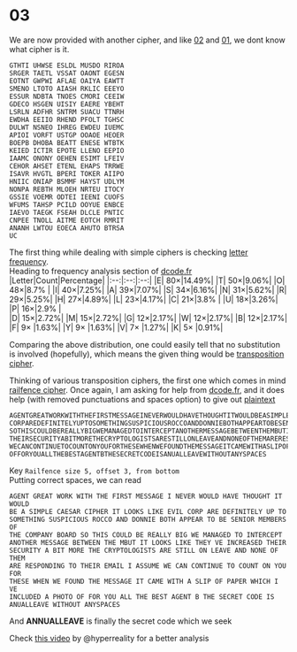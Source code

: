 # 03

We are now provided with another cipher, and like [02](https://github.com/deut-erium/WriteUps/tree/master/ractf/crypto/02) and [01](https://github.com/deut-erium/WriteUps/tree/master/ractf/crypto/01),
we dont know what cipher is it.

```
GTHTI UHWSE ESLDL MUSDO RIROA
SRGER TAETL VSSAT OAONT EGESN
EOTNT GWPWI AFLAE OAIYA EAWTT
SMENO LTOTO AIASH RKLIC EEEYO
ESSUR NDBTA TNOES CMORI CEEIW
GDECO HSGEN UISIY EAERE YBEHT
LSRLN ADFHR SNTRM SUACU TTNRH
EWDHA EEIIO RHEND PFOLT TGHSC
DULWT NSNEO IHREG EWDEU IUEMC
APIOI VORFT USTGP OOAOE HEOER
BOEPB DHOBA BEATT ENESE WTBTK
KEIED ICTIR EPOTE LLENO EEPIO
IAAMC ONONY OEHEN ESIMT LFEIV
CEHOR AHSET ETENL EHAPS TRRWE
ISAVR HVGTL BPERI TOKER AIIPO
HNIIC ONIAP BSMMF HAYST UDLYM
NONPA REBTH MLOEH NRTEU ITOCY
GSSIE VOEMR ODTEI IEENI CUOFS
WFUMS TAHSP PCILD OOYUE ENBCE
IAEVO TAEGK FSEAH DLCLE PNTIC
CNPEE TNOLL AITME EOTCH RMRIT
ANANH LWTOU EOECA AHUTO BTRSA
UC
```

The first thing while dealing with simple ciphers is checking [letter frequency](https://en.wikipedia.org/wiki/Letter_frequency).  
Heading to frequency analysis section of [dcode.fr](https://www.dcode.fr/frequency-analysis)
|Letter|Count|Percentage|
|:--:|:--:|:--:|
|E| 80×|14.49%|
|T| 50×|9.06%|
|O| 48×|8.7% |
|I| 40×|7.25%|
|A| 39×|7.07%|
|S| 34×|6.16%|
|N| 31×|5.62%|
|R| 29×|5.25%|
|H| 27×|4.89%|
|L| 23×|4.17%|
|C| 21×|3.8% |
|U| 18×|3.26%|
|P| 16×|2.9% |   
|D| 15×|2.72%|
|M| 15×|2.72%|
|G| 12×|2.17%|
|W| 12×|2.17%|
|B| 12×|2.17%|
|F| 9× |1.63%|
|Y| 9× |1.63%|
|V| 7× |1.27%|
|K| 5× |0.91%|

Comparing the above distribution, one could easily tell that no substitution is involved (hopefully), which means the given thing would be [transposition cipher](https://en.wikipedia.org/wiki/Transposition_cipher).

Thinking of various transposition ciphers, the first one which comes in mind [railfence cipher](https://en.wikipedia.org/wiki/Transposition_cipher#Rail_Fence_cipher). 
Once again, I am asking for help from [dcode.fr](https://www.dcode.fr/rail-fence-cipher), and it does help (with removed punctuations and spaces option)
to give out [plaintext](decrypted.txt)
```
AGENTGREATWORKWITHTHEFIRSTMESSAGEINEVERWOULDHAVETHOUGHTITWOULDBEASIMPLECAESARCIPHERITLOOKSLIKEEVIL
CORPAREDEFINITELYUPTOSOMETHINGSUSPICIOUSROCCOANDDONNIEBOTHAPPEARTOBESENIORMEMBERSOFTHECOMPANYBOARD
SOTHISCOULDBEREALLYBIGWEMANAGEDTOINTERCEPTANOTHERMESSAGEBETWEENTHEMBUTITLOOKSLIKETHEYVEINCREASED
THEIRSECURITYABITMORETHECRYPTOLOGISTSARESTILLONLEAVEANDNONEOFTHEMARERESPONDINGTOTHEIREMAILIASSUME
WECANCONTINUETOCOUNTONYOUFORTHESEWHENWEFOUNDTHEMESSAGEITCAMEWITHASLIPOFPAPERWHICHIVEINCLUDEDAPHOTO
OFFORYOUALLTHEBESTAGENTBTHESECRETCODEISANUALLEAVEWITHOUTANYSPACES
```
Key `Railfence size 5, offset 3, from bottom`  
Putting correct spaces, we can read
```
AGENT GREAT WORK WITH THE FIRST MESSAGE I NEVER WOULD HAVE THOUGHT IT WOULD 
BE A SIMPLE CAESAR CIPHER IT LOOKS LIKE EVIL CORP ARE DEFINITELY UP TO
SOMETHING SUSPICIOUS ROCCO AND DONNIE BOTH APPEAR TO BE SENIOR MEMBERS OF
THE COMPANY BOARD SO THIS COULD BE REALLY BIG WE MANAGED TO INTERCEPT
ANOTHER MESSAGE BETWEEN THE MBUT IT LOOKS LIKE THEY VE INCREASED THEIR
SECURITY A BIT MORE THE CRYPTOLOGISTS ARE STILL ON LEAVE AND NONE OF THEM
ARE RESPONDING TO THEIR EMAIL I ASSUME WE CAN CONTINUE TO COUNT ON YOU FOR
THESE WHEN WE FOUND THE MESSAGE IT CAME WITH A SLIP OF PAPER WHICH I VE
INCLUDED A PHOTO OF FOR YOU ALL THE BEST AGENT B THE SECRET CODE IS
ANUALLEAVE WITHOUT ANYSPACES
```
And **ANNUALLEAVE** is finally the secret code which we seek

Check [this video](https://www.youtube.com/watch?v=9Q5Q1Nn5Vss) by @hyperreality for a better analysis
